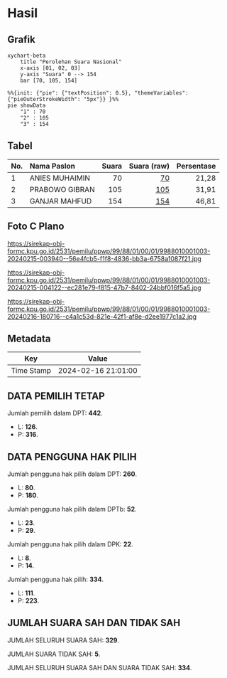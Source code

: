 # Hasil

## Grafik

```mermaid
xychart-beta
    title "Perolehan Suara Nasional"
    x-axis [01, 02, 03]
    y-axis "Suara" 0 --> 154
    bar [70, 105, 154]
```

```mermaid
%%{init: {"pie": {"textPosition": 0.5}, "themeVariables": {"pieOuterStrokeWidth": "5px"}} }%%
pie showData
    "1" : 70
    "2" : 105
    "3" : 154
```

## Tabel

| No. | Nama Paslon    | Suara | Suara (raw) | Persentase |
|:--- |:-------------- | -----:| -----------:| ----------:|
| 1   | ANIES MUHAIMIN | 70    | [70][p-1]   | 21,28      |
| 2   | PRABOWO GIBRAN | 105   | [105][p-2]  | 31,91      |
| 3   | GANJAR MAHFUD  | 154   | [154][p-3]  | 46,81      |


[p-1]: https://github.com/gigit-pemilu/pemilu-2024/blob/main/pilpres/hitung-suara/sub/99-luar-negeri/sub/88-paris-perancis/sub/01-paris-perancis/sub/0001-paris-perancis/sub/003-tps-002/sub/paslon-1.txt
[p-2]: https://github.com/gigit-pemilu/pemilu-2024/blob/main/pilpres/hitung-suara/sub/99-luar-negeri/sub/88-paris-perancis/sub/01-paris-perancis/sub/0001-paris-perancis/sub/003-tps-002/sub/paslon-2.txt
[p-3]: https://github.com/gigit-pemilu/pemilu-2024/blob/main/pilpres/hitung-suara/sub/99-luar-negeri/sub/88-paris-perancis/sub/01-paris-perancis/sub/0001-paris-perancis/sub/003-tps-002/sub/paslon-3.txt

## Foto C Plano

https://sirekap-obj-formc.kpu.go.id/2531/pemilu/ppwp/99/88/01/00/01/9988010001003-20240215-003940--56e4fcb5-f1f8-4836-bb3a-6758a1087f21.jpg

https://sirekap-obj-formc.kpu.go.id/2531/pemilu/ppwp/99/88/01/00/01/9988010001003-20240215-004122--ec281e79-f815-47b7-8402-24bbf016f5a5.jpg

https://sirekap-obj-formc.kpu.go.id/2531/pemilu/ppwp/99/88/01/00/01/9988010001003-20240216-180716--c4a1c53d-821e-42f1-af8e-d2ee1977c1a2.jpg


## Metadata

| Key        | Value               |
| ---------- | ------------------- |
| Time Stamp | 2024-02-16 21:01:00 |


## DATA PEMILIH TETAP

Jumlah pemilih dalam DPT: **442**.
 * L: **126**.
 * P: **316**.

## DATA PENGGUNA HAK PILIH

Jumlah pengguna hak pilih dalam DPT: **260**.
 * L: **80**.
 * P: **180**.

Jumlah pengguna hak pilih dalam DPTb: **52**.
 * L: **23**.
 * P: **29**.

Jumlah pengguna hak pilih dalam DPK: **22**.
 * L: **8**.
 * P: **14**.

Jumlah pengguna hak pilih: **334**.
 * L: **111**.
 * P: **223**.

## JUMLAH SUARA SAH DAN TIDAK SAH

JUMLAH SELURUH SUARA SAH: **329**.

JUMLAH SUARA TIDAK SAH: **5**.

JUMLAH SELURUH SUARA SAH DAN SUARA TIDAK SAH: **334**.


